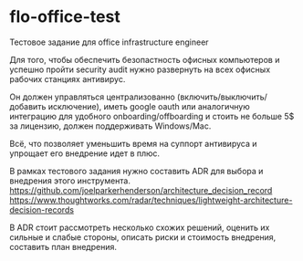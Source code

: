 # flo-office-test
Тестовое задание для office infrastructure engineer

Для того, чтобы обеспечить безопастность офисных компьютеров и успешно пройти security audit нужно развернуть на всех офисных рабочих станциях антивирус.

Он должен управляться централизованно (включить/выключить/добавить исключение), иметь google oauth или аналогичную интеграцию для удобного onboarding/offboarding и стоить не больше 5$ за лицензию, должен поддерживать Windows/Mac.

Всё, что позволяет уменьшить время на суппорт антивируса и упрощает его внедрение идет в плюс.


В рамках тестового задания нужно составить ADR для выбора и внедрения этого инструмента.
https://github.com/joelparkerhenderson/architecture_decision_record
https://www.thoughtworks.com/radar/techniques/lightweight-architecture-decision-records

В ADR стоит рассмотреть несколько схожих решений, оценить их сильные и слабые стороны, описать риски и стоимость внедрения, составить план внедрения.
